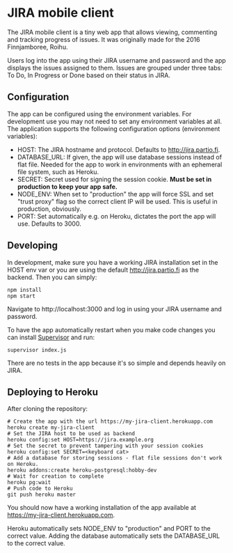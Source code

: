# JIRA mobile client

The JIRA mobile client is a tiny web app that allows viewing, commenting and tracking progress of issues. It was originally made for the 2016 Finnjamboree, Roihu.

Users log into the app using their JIRA username and password and the app displays the issues assigned to them. Issues are grouped under three tabs: To Do, In Progress or Done based on their status in JIRA.

## Configuration

The app can be configured using the environment variables. For development use you may not need to set any environment variables at all. The application supports the following configuration options (environment variables):

- HOST: The JIRA hostname and protocol. Defaults to http://jira.partio.fi.
- DATABASE_URL: If given, the app will use database sessions instead of flat file. Needed for the app to work in environments with an ephemeral file system, such as Heroku.
- SECRET: Secret used for signing the session cookie. **Must be set in production to keep your app safe.**
- NODE_ENV: When set to "production" the app will force SSL and set "trust proxy" flag so the correct client IP will be used. This is useful in production, obviously.
- PORT: Set automatically e.g. on Heroku, dictates the port the app will use. Defaults to 3000.

## Developing

In development, make sure you have a working JIRA installation set in the HOST env var or you are using the default http://jira.partio.fi as the backend. Then you can simply:

	npm install
	npm start

Navigate to http://localhost:3000 and log in using your JIRA username and password.

To have the app automatically restart when you make code changes you can install [Supervisor](https://github.com/petruisfan/node-supervisor) and run:

	supervisor index.js

There are no tests in the app because it's so simple and depends heavily on JIRA.

## Deploying to Heroku

After cloning the repository:

	# Create the app with the url https://my-jira-client.herokuapp.com
	heroku create my-jira-client
	# Set the JIRA host to be used as backend
	heroku config:set HOST=https://jira.example.org
	# Set the secret to prevent tampering with your session cookies
	heroku config:set SECRET=<keyboard cat>
	# Add a database for storing sessions - flat file sessions don't work on Heroku.
	heroku addons:create heroku-postgresql:hobby-dev
	# Wait for creation to complete
	heroku pg:wait
	# Push code to Heroku
	git push heroku master

You should now have a working installation of the app available at https://my-jira-client.herokuapp.com.

Heroku automatically sets NODE_ENV to "production" and PORT to the correct value. Adding the database automatically sets the DATABASE_URL to the correct value.
